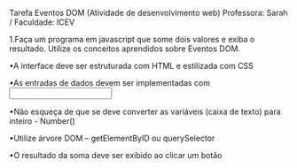 Tarefa Eventos DOM (Atividade de desenvolvimento web) Professora: Sarah / Faculdade: ICEV 

1.Faça um programa em javascript que some dois valores e exiba o resultado. Utilize os conceitos aprendidos sobre Eventos DOM.

•A interface deve ser estruturada com HTML e estilizada com CSS

•As entradas de dados devem ser implementadas com <input>

•Não esqueça de que se deve converter as variáveis (caixa de texto) para inteiro - Number()

•Utilize árvore DOM – getElementByID ou querySelector

•O resultado da soma deve ser exibido ao clicar um botão
